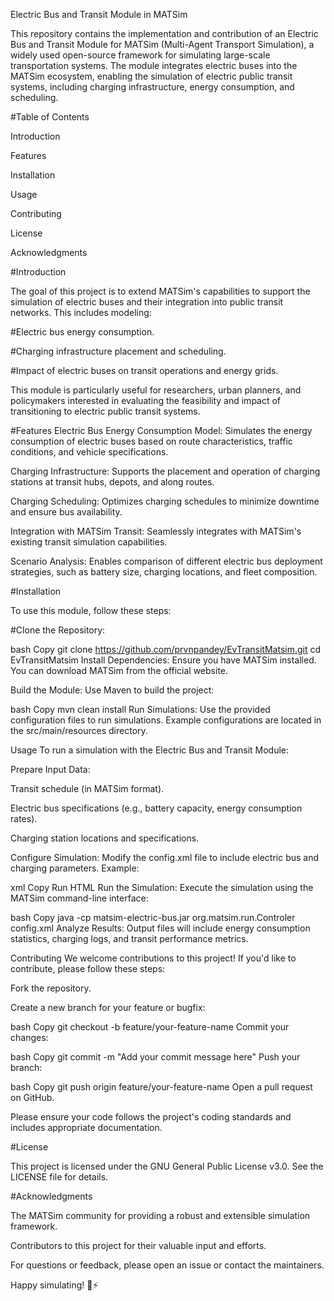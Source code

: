 Electric Bus and Transit Module in MATSim

This repository contains the implementation and contribution of an Electric Bus and Transit Module for MATSim (Multi-Agent Transport Simulation), a widely used open-source framework for simulating large-scale transportation systems. The module integrates electric buses into the MATSim ecosystem, enabling the simulation of electric public transit systems, including charging infrastructure, energy consumption, and scheduling.

#Table of Contents

Introduction

Features

Installation

Usage

Contributing

License

Acknowledgments

#Introduction

The goal of this project is to extend MATSim's capabilities to support the simulation of electric buses and their integration into public transit networks. This includes modeling:

#Electric bus energy consumption.

#Charging infrastructure placement and scheduling.

#Impact of electric buses on transit operations and energy grids.

This module is particularly useful for researchers, urban planners, and policymakers interested in evaluating the feasibility and impact of transitioning to electric public transit systems.

#Features
Electric Bus Energy Consumption Model: Simulates the energy consumption of electric buses based on route characteristics, traffic conditions, and vehicle specifications.

Charging Infrastructure: Supports the placement and operation of charging stations at transit hubs, depots, and along routes.

Charging Scheduling: Optimizes charging schedules to minimize downtime and ensure bus availability.

Integration with MATSim Transit: Seamlessly integrates with MATSim's existing transit simulation capabilities.

Scenario Analysis: Enables comparison of different electric bus deployment strategies, such as battery size, charging locations, and fleet composition.

#Installation

To use this module, follow these steps:

#Clone the Repository:

bash
Copy
git clone https://github.com/prvnpandey/EvTransitMatsim.git
cd EvTransitMatsim
Install Dependencies:
Ensure you have MATSim installed. You can download MATSim from the official website.

Build the Module:
Use Maven to build the project:

bash
Copy
mvn clean install
Run Simulations:
Use the provided configuration files to run simulations. Example configurations are located in the src/main/resources directory.

Usage
To run a simulation with the Electric Bus and Transit Module:

Prepare Input Data:

Transit schedule (in MATSim format).

Electric bus specifications (e.g., battery capacity, energy consumption rates).

Charging station locations and specifications.

Configure Simulation:
Modify the config.xml file to include electric bus and charging parameters. Example:

xml
Copy
<module name="electricBus">
    <param name="batteryCapacity" value="300" /> <!-- in kWh -->
    <param name="chargingPower" value="150" /> <!-- in kW -->
    <param name="chargingStationsFile" value="path/to/charging/stations.xml" />
</module>
Run HTML
Run the Simulation:
Execute the simulation using the MATSim command-line interface:

bash
Copy
java -cp matsim-electric-bus.jar org.matsim.run.Controler config.xml
Analyze Results:
Output files will include energy consumption statistics, charging logs, and transit performance metrics.

Contributing
We welcome contributions to this project! If you'd like to contribute, please follow these steps:

Fork the repository.

Create a new branch for your feature or bugfix:

bash
Copy
git checkout -b feature/your-feature-name
Commit your changes:

bash
Copy
git commit -m "Add your commit message here"
Push your branch:

bash
Copy
git push origin feature/your-feature-name
Open a pull request on GitHub.

Please ensure your code follows the project's coding standards and includes appropriate documentation.

#License

This project is licensed under the GNU General Public License v3.0. See the LICENSE file for details.

#Acknowledgments

The MATSim community for providing a robust and extensible simulation framework.

Contributors to this project for their valuable input and efforts.

For questions or feedback, please open an issue or contact the maintainers.

Happy simulating! 🚌⚡